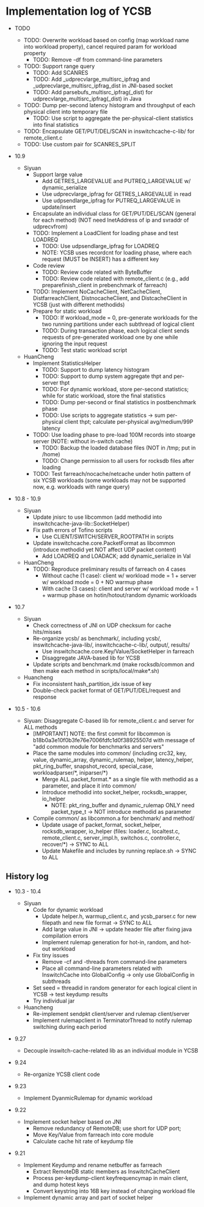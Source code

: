 # Implementation log of YCSB

- TODO
	* TODO: Overwrite workload based on config (map workload name into workload property), cancel required param for workload property
		- TODO: Remove -df from command-line parameters
	* TODO: Support range query
		- TODO: Add SCANRES
		- TODO: Add _udprecvlarge_multisrc_ipfrag and _udprecvlarge_multisrc_ipfrag_dist in JNI-based socket
		- TODO: Add parsebufs_multisrc_ipfrag(_dist) for udprecvlarge_multisrc_ipfrag(_dist) in Java
	* TODO: Dump per-second latency histogram and throughput of each physical client into temporary file
		- TODO: Use script to aggregate the per-physical-client statistics into final statistics
	* TODO: Encapsulate GET/PUT/DEL/SCAN in inswitchcache-c-lib/ for remote_client.c
	* TODO: Use custom pair for SCANRES_SPLIT

- 10.9
	+ Siyuan
		* Support large value
			- Add GETRES_LARGEVALUE and PUTREQ_LARGEVALUE w/ dynamic_serialize 
			- Use udprecvlarge_ipfrag for GETRES_LARGEVALUE in read
			- Use udpsendlarge_ipfrag for PUTREQ_LARGEVALUE in update/insert
		* Encapsulate an individual class for GET/PUT/DEL/SCAN (general for each method) (NOT need InetAddress of ip and svraddr of udprecvfrom)
		* TODO: Implement a LoadClient for loading phase and test LOADREQ
			- TODO: Use udpsendlarge_ipfrag for LOADREQ
			- NOTE: YCSB uses recordcnt for loading phase, where each request (MUST be INSERT) has a different key
		* Code review
			- TODO: Review code related with ByteBuffer
			- TODO: Review code related with remote_client.c (e.g., add preparefinish_client in prebenchmark of farreach)
		* TODO: Implement NoCacheClient, NetCacheClient, DistfarreachClient, DistnocacheClient, and DistcacheClient in YCSB (just with different methodids)
		* Prepare for static workload
			- TODO: If workload_mode = 0, pre-generate workloads for the two running partitions under each subthread of logical client
			- TODO: During transaction phase, each logical client sends requests of pre-generated workload one by one while ignoring the input request
			- TODO: Test static workload script
	+ HuanCheng
		* Implement StatisticsHelper
			- TODO: Support to dump latency histogram
			- TODO: Support to dump system aggregate thpt and per-server thpt
			- TODO: For dynamic workload, store per-second statistics; while for static workload, store the final statistics
			- TODO: Dump per-second or final statistics in postbenchmark phase
			- TODO: Use scripts to aggregate statistics -> sum per-physical client thpt; calculate per-physical avg/medium/99P latency
		* TODO: Use loading phase to pre-load 100M records into stoarge server (NOTE: without in-switch cache)
			- TODO: Backup the loaded database files (NOT in /tmp; put in /home)
			- TODO: Change permission to all users for rocksdb files after loading
		* TODO: Test farreach/nocache/netcache under hotin pattern of six YCSB workloads (some workloads may not be supported now, e.g. workloads with range query)

- 10.8 - 10.9
	+ Siyuan
		* Update jnisrc to use libcommon (add methodid into inswitchcache-java-lib::SocketHelper)
		* Fix path errors of Tofino scripts
			- Use CLIENT/SWITCH/SERVER_ROOTPATH in scripts
		* Update inswitchcache.core.PacketFormat as libcommon (introduce methodid yet NOT affect UDP packet content)
			- Add LOADREQ and LOADACK; add dynamic_serialize in Val
	+ HuanCheng
		* TODO: Reproduce preliminary results of farreach on 4 cases
			- Without cache (1 case): client w/ workload mode = 1 + server w/ workload mode = 0 + NO warmup phase
			- With cache (3 cases): client and server w/ workload mode = 1 + warmup phase on hotin/hotout/random dynamic workloads

- 10.7
	+ Siyuan
		* Check correctness of JNI on UDP checksum for cache hits/misses
		* Re-organize ycsb/ as benchmark/, including ycsb/, inswitchcache-java-lib/, inswitchcache-c-lib/, output/, results/
			- Use inswitchcache.core.Key/Value/SocketHelper in farreach
			- Disaggregate JAVA-based lib for YCSB
		* Update scripts and benchmark.md (make rocksdb/common and then make each method in scripts/local/make\*.sh)
	+ Huancheng
		* Fix inconsistent hash_partition_idx issue of key
		* Double-check packet format of GET/PUT/DEL/request and response

- 10.5 - 10.6
	+ Siyuan: Disaggregate C-based lib for remote_client.c and server for ALL methods
		* [IMPORTANT] NOTE: the first commit for libcommon is b18b0a3e10f0b3fe76e7006fdfc1d0f38925507d with message of "add common module for benchmarks and servers"
		* Place the same modules into common/ (including crc32, key, value, dynamic_array, dynamic_rulemap, helper, latency_helper, pkt_ring_buffer, snapshot_record, special_case, workloadparser/\*, iniparser/\*)
			- Merge ALL packet_format\.* as a single file with methodid as a parameter, and place it into common/
			- Introduce methodid into socket_helper, rocksdb_wrapper, io_helper
				+ NOTE: pkt_ring_buffer and dynamic_rulemap ONLY need packet_type_t -> NOT introduce methodid as parameter
		* Compile common/ as libcommon.a for benchmark/ and method/
			- Update usage of packet_format, socket_helper, rocksdb_wrapper, io_helper (files: loader.c, localtest.c, remote_client.c, server_impl.h, switchos.c, controller.c, recover/\*) -> SYNC to ALL
			- Update Makefile and includes by running replace.sh -> SYNC to ALL

## History log

- 10.3 - 10.4
	+ Siyuan
		+ Code for dynamic workload
			* Update helper.h, warmup_client.c, and ycsb_parser.c for new filepath and new file format -> SYNC to ALL
			* Add large value in JNI -> update header file after fixing java compilation errors
			* Implement rulemap generation for hot-in, random, and hot-out workload
		+ Fix tiny issues
			* Remove -cf and -threads from command-line parameters
			* Place all command-line parameters related with InswitchCache into GlobalConfig -> only use GlobalConfig in subthreads
		+ Set seed = threadid in random generator for each logical client in YCSB -> test keydump results
		+ Try individual jar
	+ Huancheng
		* Re-implement sendpkt client/server and rulemap client/server
		* Implement rulemapclient in TerminatorThread to notify rulemap switching during each period

- 9.27
	+ Decouple inswitch-cache-related lib as an individual module in YCSB

- 9.24
	+ Re-organize YCSB client code

- 9.23
	+ Implement DyanmicRulemap for dynamic workload

- 9.22
	+ Implement socket helper based on JNI
		* Remove redundancy of RemoteDB; use short for UDP port; 
		* Move Key/Value from farreach into core module
		* Calculate cache hit rate of keydump file

- 9.21
	+ Implement Keydump and rename netbuffer as farreach
		* Extract RemoteDB static members as InswitchCacheClient
		* Process per-keydump-client keyfrequencymap in main client, and dump hotest keys
		* Convert keystring into 16B key instead of changing workload file
	+ Implement dynamic array and part of socket helper
